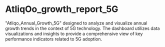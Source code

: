 # AtliqOo_growth_report_5G
 "Atliqo_Annual_Growth_5G" designed to analyze and visualize annual growth trends in the context of 5G technology. The dashboard utilizes data visualizations and insights to provide a comprehensive view of key performance indicators related to 5G adoption.
